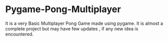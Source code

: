 # Pygame-Pong-Multiplayer
It is a very Basic Multiplayer Pong Game made using pygame.
It is almost a complete project but may have few updates , if any new idea is encountered.
